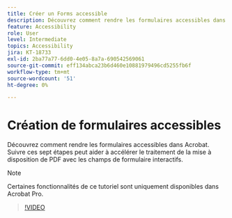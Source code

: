 ```yaml
---
title: Créer un Forms accessible
description: Découvrez comment rendre les formulaires accessibles dans Acrobat
feature: Accessibility
role: User
level: Intermediate
topics: Accessibility
jira: KT-18733
exl-id: 2ba77a77-6dd0-4e05-8a7a-690542569061
source-git-commit: eff134abca23b6d460e10881979496cd5255fb6f
workflow-type: tm+mt
source-wordcount: '51'
ht-degree: 0%

---
```


# Création de formulaires accessibles

Découvrez comment rendre les formulaires accessibles dans Acrobat. Suivre ces sept étapes peut aider à accélérer le traitement de la mise à disposition de PDF avec les champs de formulaire interactifs.

>[!NOTE]
>
>Certaines fonctionnalités de ce tutoriel sont uniquement disponibles dans Acrobat Pro.

>[!VIDEO](https://video.tv.adobe.com/v/3471664?captions=fre_fr&quality=12&learn=on&hidetitle=true)

